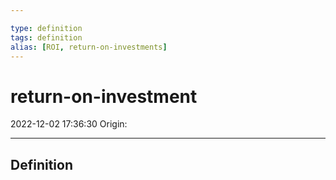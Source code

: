 ```yaml
---

type: definition
tags: definition
alias: [ROI, return-on-investments]
---
```


# return-on-investment

2022-12-02 17:36:30
Origin: 

---

## Definition
